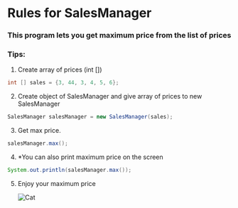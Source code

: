 # Rules for SalesManager

### This program lets you get maximum price from the list of prices

### Tips:

1. Create array of prices (int [])

```java 
int [] sales = {3, 44, 3, 4, 5, 6}; 
```

2. Create object of SalesManager and give array of prices to new SalesManager

```java 
SalesManager salesManager = new SalesManager(sales);
```

3. Get max price.

```java 
salesManager.max();
```

4. *You can also print maximum price on the screen

```java 
System.out.println(salesManager.max());
```

5. Enjoy your maximum price

   ![Cat](https://cs7.pikabu.ru/post_img/big/2019/03/06/8/1551877397169060810.jpg)

